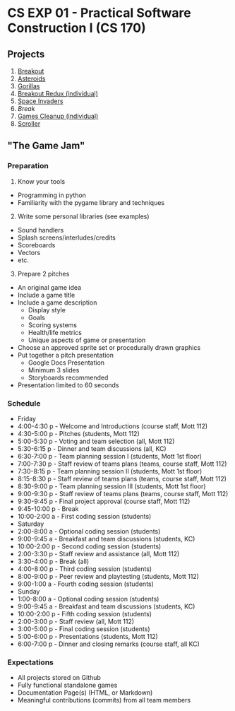 CS EXP 01 - Practical Software Construction I (CS 170)
======================================================

## Projects

1. [Breakout](https://github.com/oc-cs170/breakout)
2. [Asteroids](https://github.com/oc-cs170/asteroids)
3. [Gorillas](https://github.com/oc-cs170/gorillas)
4. [Breakout Redux (individual)](https://github.com/oc-cs170/s2013/blob/master/week-4.md)
5. [Space Invaders](https://github.com/oc-cs170/space-invaders)
6. *Break*
7. [Games Cleanup (individual)](https://github.com/oc-cs170/s2013/blob/master/week-7.md)
8. [Scroller](https://github.com/oc-cs170/scroller)

## "The Game Jam"

### Preparation

1. Know your tools
 * Programming in python
 * Familiarity with the pygame library and techniques
2. Write some personal libraries (see examples)
 * Sound handlers
 * Splash screens/interludes/credits
 * Scoreboards
 * Vectors
 * etc.
3. Prepare 2 pitches
 * An original game idea
 * Include a game title
 * Include a game description
   * Display style
   * Goals
   * Scoring systems
   * Health/life metrics
   * Unique aspects of game or presentation
 * Choose an approved sprite set or procedurally drawn graphics
 * Put together a pitch presentation
   * Google Docs Presentation
   * Minimum 3 slides
   * Storyboards recommended
 * Presentation limited to 60 seconds

### Schedule

* Friday
 * 4:00-4:30 p - Welcome and Introductions (course staff, Mott 112)
 * 4:30-5:00 p - Pitches (students, Mott 112)
 * 5:00-5:30 p - Voting and team selection (all, Mott 112)
 * 5:30-6:15 p - Dinner and team discussions (all, KC)
 * 6:30-7:00 p - Team planning session I (students, Mott 1st floor)
 * 7:00-7:30 p - Staff review of teams plans (teams, course staff, Mott 112)
 * 7:30-8:15 p - Team planning session II (students, Mott 1st floor)
 * 8:15-8:30 p - Staff review of teams plans (teams, course staff, Mott 112)
 * 8:30-9:00 p - Team planning session III (students, Mott 1st floor)
 * 9:00-9:30 p - Staff review of teams plans (teams, course staff, Mott 112)
 * 9:30-9:45 p - Final project approval (course staff, Mott 112)
 * 9:45-10:00 p - Break
 * 10:00-2:00 a - First coding session (students)
* Saturday
 * 2:00-8:00 a - Optional coding session (students)
 * 9:00-9:45 a - Breakfast and team discussions (students, KC)
 * 10:00-2:00 p - Second coding session (students)
 * 2:00-3:30 p - Staff review and assistance (all, Mott 112)
 * 3:30-4:00 p - Break (all)
 * 4:00-8:00 p - Third coding session (students)
 * 8:00-9:00 p - Peer review and playtesting (students, Mott 112)
 * 9:00-1:00 a - Fourth coding session (students)
* Sunday
 * 1:00-8:00 a - Optional coding session (students)
 * 9:00-9:45 a - Breakfast and team discussions (students, KC)
 * 10:00-2:00 p - Fifth coding session (students)
 * 2:00-3:00 p - Staff review (all, Mott 112)
 * 3:00-5:00 p - Final coding session (students)
 * 5:00-6:00 p - Presentations (students, Mott 112)
 * 6:00-7:00 p - Dinner and closing remarks (course staff, all KC)

### Expectations

* All projects stored on Github
* Fully functional standalone games
* Documentation Page(s) (HTML, or Markdown)
* Meaningful contributions (commits) from all team members

